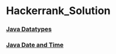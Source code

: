 # Hackerrank_Solution

### [Java Datatypes](https://raw.githubusercontent.com/somerongit/Hackerrank_Solution/main/JavaDatatypes.java)
### [Java Date and Time](https://raw.githubusercontent.com/somerongit/Hackerrank_Solution/main/JavaDateAndTime.java)
